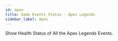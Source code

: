 ```yaml
---
id: apex
title: Game Events Status - Apex Legends
sidebar_label: Apex
---
```


Show Health Status of All the Apex Legends Events.
